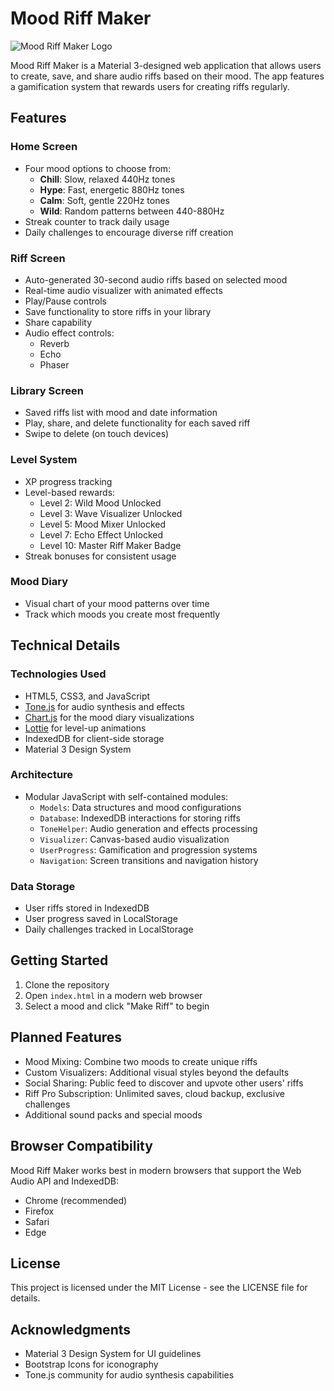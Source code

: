 # Mood Riff Maker

![Mood Riff Maker Logo](assets/logo.svg)

Mood Riff Maker is a Material 3-designed web application that allows users to create, save, and share audio riffs based on their mood. The app features a gamification system that rewards users for creating riffs regularly.

## Features

### Home Screen
- Four mood options to choose from:
  - **Chill**: Slow, relaxed 440Hz tones
  - **Hype**: Fast, energetic 880Hz tones
  - **Calm**: Soft, gentle 220Hz tones
  - **Wild**: Random patterns between 440-880Hz
- Streak counter to track daily usage
- Daily challenges to encourage diverse riff creation

### Riff Screen
- Auto-generated 30-second audio riffs based on selected mood
- Real-time audio visualizer with animated effects
- Play/Pause controls
- Save functionality to store riffs in your library
- Share capability
- Audio effect controls:
  - Reverb
  - Echo
  - Phaser

### Library Screen
- Saved riffs list with mood and date information
- Play, share, and delete functionality for each saved riff
- Swipe to delete (on touch devices)

### Level System
- XP progress tracking
- Level-based rewards:
  - Level 2: Wild Mood Unlocked
  - Level 3: Wave Visualizer Unlocked
  - Level 5: Mood Mixer Unlocked
  - Level 7: Echo Effect Unlocked
  - Level 10: Master Riff Maker Badge
- Streak bonuses for consistent usage

### Mood Diary
- Visual chart of your mood patterns over time
- Track which moods you create most frequently

## Technical Details

### Technologies Used
- HTML5, CSS3, and JavaScript
- [Tone.js](https://tonejs.github.io/) for audio synthesis and effects
- [Chart.js](https://www.chartjs.org/) for the mood diary visualizations
- [Lottie](https://airbnb.design/lottie/) for level-up animations
- IndexedDB for client-side storage
- Material 3 Design System

### Architecture
- Modular JavaScript with self-contained modules:
  - `Models`: Data structures and mood configurations
  - `Database`: IndexedDB interactions for storing riffs
  - `ToneHelper`: Audio generation and effects processing
  - `Visualizer`: Canvas-based audio visualization
  - `UserProgress`: Gamification and progression systems
  - `Navigation`: Screen transitions and navigation history

### Data Storage
- User riffs stored in IndexedDB
- User progress saved in LocalStorage
- Daily challenges tracked in LocalStorage

## Getting Started

1. Clone the repository
2. Open `index.html` in a modern web browser
3. Select a mood and click "Make Riff" to begin

## Planned Features

- Mood Mixing: Combine two moods to create unique riffs
- Custom Visualizers: Additional visual styles beyond the defaults
- Social Sharing: Public feed to discover and upvote other users' riffs
- Riff Pro Subscription: Unlimited saves, cloud backup, exclusive challenges
- Additional sound packs and special moods

## Browser Compatibility

Mood Riff Maker works best in modern browsers that support the Web Audio API and IndexedDB:
- Chrome (recommended)
- Firefox
- Safari
- Edge

## License

This project is licensed under the MIT License - see the LICENSE file for details.

## Acknowledgments

- Material 3 Design System for UI guidelines
- Bootstrap Icons for iconography
- Tone.js community for audio synthesis capabilities